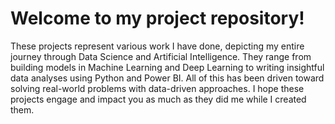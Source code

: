 # Welcome to my project repository!

These projects represent various work I have done, depicting my entire journey through Data Science and Artificial Intelligence. They range from building models in Machine Learning and Deep Learning to writing insightful data analyses using Python and Power BI. All of this has been driven toward solving real-world problems with data-driven approaches. I hope these projects engage and impact you as much as they did me while I created them.
